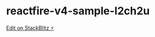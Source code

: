 # reactfire-v4-sample-l2ch2u

[Edit on StackBlitz ⚡️](https://stackblitz.com/edit/reactfire-v4-sample-l2ch2u)